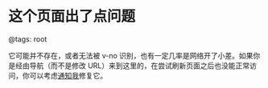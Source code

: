 # 这个页面出了点问题

@tags: root

它可能并不存在，或者无法被 v-no 识别，也有一定几率是网络开了小差。如果你是经由导航（而不是修改 URL）来到这里的，在尝试刷新页面之后也没能正常访问，你可以考虑[通知我](https://github.com/akrisrn/v-no-doc/issues/new)修复它。
